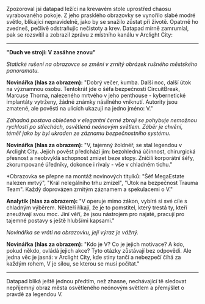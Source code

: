 Zpozoroval jsi datapad ležící na krevavém stole uprostřed chaosu vyrabovaného pokoje. Z jeho prasklého obrazovky se vynořilo slabé modré světlo, blikající nepravidelně, jako by se snažilo zůstat při životě. Opatrně ho zvedneš, pečlivě odstraňujíc nečistoty a krev. Datapad mírně zamrumlal, pak se rozsvítil a zobrazil zprávu z místního kanálu v Arclight City:

---

**"Duch ve stroji: V zasáhne znovu"**

_Statické rušení na obrazovce se změní v zrnitý obrázek rušného městského panoramatu._

**Novinářka (hlas za obrazem):** "Dobrý večer, kumba. Další noc, další útok na významnou osobu. Tentokrát jde o šéfa bezpečnosti CircuitBreak, Marcuse Thorna, nalezeného mrtvého v jeho penthouse - kybernetické implantáty vytrženy, žádné známky násilného vniknutí. Autority jsou zmatené, ale pověsti na ulicích ukazují na jedno jméno: V."

_Záhadná postava oblečená v elegantní černé zbroji se pohybuje nemožnou rychlostí po střechách, osvětlená neónovým světlem. Záběr je chvění, téměř jako by byl ukraden ze záznamu bezpečnostního systému._

**Novinářka (hlas za obrazem):** "V, tajemný žoldnéř, se stal legendou v Arclight City. Jejich pověst předchází jim: bezohledná účinnost, chirurgická přesnost a neobvyklá schopnost zmizet beze stopy. Zničili korporátní šéfy, zkorumpované úředníky, dokonce i rivaly - vše v chladném tichu."

\*Obrazovka se přepne na montáž novinových titulků: "Šéf MegaEstate nalezen mrtvý", "Král nelegálního trhu zmizel", "Útok na bezpečnost Trauma Team". Každý doprovázen zrnitým záznamem a spekulacemi o V."

**Analytik (hlas za obrazem):** "V operuje mimo zákon, vybírá si své cíle s chladným výběrem. Někteří říkají, že je to pomstitel, který trestá ty, kteří zneužívají svou moc. Jiní věří, že jsou nástrojem pro najaté, pracují pro tajemné postavy s ještě hlubšími kapsami."

_Novinářka se vrátí na obrazovku, její výraz je vážný._

**Novinářka (hlas za obrazem):** "Kdo je V? Co je jejich motivace? A kdo, pokud někdo, ovládá jejich akce? Tyto otázky zůstávají bez odpovědi. Ale jedna věc je jasná: v Arclight City, kde stíny tančí a nebezpečí číhá za každým rohem, V je silou, se kterou se musí počítat."

---

Datapad bliká ještě jednou předtím, než zhasne, nechávající tě sledovat nepříjemný obraz města osvětleného neónovým světlem a přemýšlet o pravdě za legendou V.
